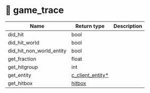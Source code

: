 # 🌚 game\_trace

| Name                         | Return type                                 | Description |
| ---------------------------- | ------------------------------------------- | ----------- |
| did\_hit                     | bool                                        |             |
| did\_hit\_world              | bool                                        |             |
| did\_hit\_non\_world\_entity | bool                                        |             |
| get\_fraction                | float                                       |             |
| get\_hitgroup                | int                                         |             |
| get\_entity                  | [c\_client\_entity\*](c\_client\_entity.md) |             |
| get\_hitbox                  | [hitbox](../enumerations/hitbox.md)         |             |
